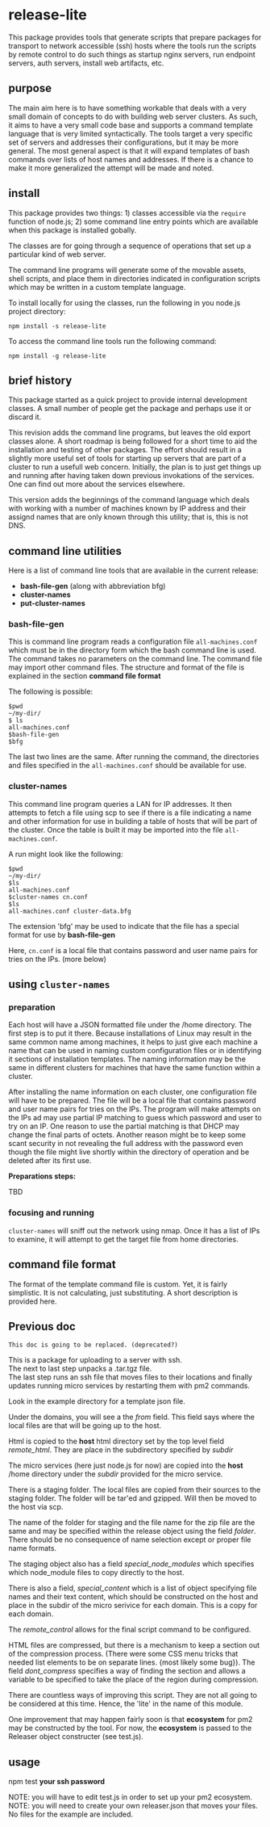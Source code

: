 # release-lite

This package provides tools that generate scripts that prepare packages for transport to network accessible (ssh) hosts where the tools run the scripts by remote control to do such things as startup nginx servers, run endpoint servers, auth servers, install web artifacts, etc.

## purpose

The main aim here is to have something workable that deals with a very small domain of concepts to do with building web server clusters. As such, it aims to have a very small code base and supports a command template language that is very limited syntactically. The tools target a very specific set of servers and addresses their configurations, but it may be more general. The most general aspect is that it will expand templates of bash commands over lists of host names and addresses. If there is a chance to make it more generalized the attempt will be made and noted.

## install

This package provides two things: 1) classes accessible via the `require` function of node.js; 2) some command line entry points which are available when this package is installed gobally.


The classes are for going through a sequence of operations that set up a particular kind of web server.

The command line programs will generate some of the movable assets, shell scripts, and place them in directories indicated in configuration scripts which may be written in a custom template language.

To install locally for using the classes, run the following in you node.js project directory:

```
npm install -s release-lite
```

To access the command line tools run the following command:

```
npm install -g release-lite
```


## brief history

This package started as a quick project to provide internal development classes. A small number of people get the package and perhaps use it or discard it. 

This revision adds the command line programs, but leaves the old export classes alone. A short roadmap is being followed for a short time to aid the installation and testing of other packages. The effort should result in a slightly more useful set of tools for starting up servers that are part of a cluster to run a usefull web concern. Initially, the plan is to just get things up and running after having taken down previous invokations of the services. One can find out more about the services elsewhere.

This version adds the beginnings of the command language which deals with working with a number of machines known by IP address and their assignd names that are only known through this utility; that is, this is not DNS.


## command line utilities

Here is a list of command line tools that are available in the current release:

* **bash-file-gen** (along with abbreviation bfg)
* **cluster-names**
* **put-cluster-names**

### bash-file-gen

This is command line program reads a configuration file `all-machines.conf` which must be in the directory form which the bash command line is used. The command takes no parameters on the command line. The command file may import other command files. The structure and format of the file is explained in the section **command file format**

The following is possible:
```
$pwd 
~/my-dir/
$ ls
all-machines.conf
$bash-file-gen
$bfg
```

The last two lines are the same. After running the command, the directories and files specified in the `all-machines.conf` should be available for use.

### cluster-names

This command line program queries a LAN for IP addresses. It then attempts to fetch a file using scp to see if there is a file indicating a name and other information for use in building a table of hosts that will be part of the cluster. Once the table is built it may be imported into the file `all-machines.conf`.

A run might look like the following:

```
$pwd 
~/my-dir/
$ls
all-machines.conf
$cluster-names cn.conf
$ls
all-machines.conf cluster-data.bfg
```

The extension 'bfg' may be used to indicate that the file has a special format for use by **bash-file-gen**

Here, `cn.conf` is a local file that contains password and user name pairs for tries on the IPs. (more below)

## using `cluster-names`

### preparation 

Each host will have a JSON formatted file under the /home directory. The first step is to put it there. Because installations of Linux may result in the same common name among machines, it helps to just give each machine a name that can be used in naming custom configuration files or in identifying it sections of installation templates. The naming information may be the same in different clusters for machines that have the same function within a cluster.

After installing the name information on each cluster, one configuration file will have to be prepared. The file will be a local file that contains password and user name pairs for tries on the IPs. The program will make attempts on the IPs ad may use partial IP matching to guess which password and user to try on an IP. One reason to use the partial matching is that DHCP may change the final parts of octets. Another reason might be to keep some scant security in not revealing the full address with the password even though the file might live shortly within the directory of operation and be deleted after its first use.

**Preparations steps:**

TBD

### focusing and running

`cluster-names` will sniff out the network using nmap. Once it has a list of IPs to examine, it will attempt to get the target file from home directories.

## command file format

The format of the template command file is custom. Yet, it is fairly simplistic. It is not calculating, just substituting. A short description is provided here.



## Previous doc 

`This doc is going to be replaced. (deprecated?)`

This is a package for uploading to a server with ssh.  
The next to last step unpacks a .tar.tgz file.   
The last step runs an ssh file that moves files to their locations and finally updates running micro services 
by restarting them with pm2 commands.

Look in the example directory for a template json file.

Under the domains, you will see a the *from* field. This field says where the local files are that will be going up to the host.

Html is copied to the **host** html directory set by the top level field *remote_html*.
They are place in the subdirectory specified by *subdir*

The micro services (here just node.js for now) are copied into the **host** /home directory under the *subdir* provided
for the micro service.

There is a staging folder. The local files are copied from their sources to the staging folder.
The folder will be tar'ed and gzipped.
Will then be moved to the host via scp.

The name of the folder for staging and the file name for the zip file are 
the same and may be specified within the release object using the field *folder*. 
There should be no consequence of name selection except or proper file name formats.

The staging object also has a field *special_node_modules* which specifies which node_module files to copy directly to the host.

There is also a field, *special_content* which is a list of object specifying file names and their text content, which should
be constructed on the host and place in the subdir of the micro serivice for each domain. This is a copy for each domain.

The *remote_control* allows for the final script command to be configured.

HTML files are compressed, but there is a mechanism to keep a section out of the compression process.
(There were some CSS menu tricks that needed list elements to be on separate lines. {most likely some bug}).
The field *dont_compress* specifies a way of finding the section and allows
a variable to be specified to take the place of the region during compression.


There are countless ways of improving this script. They are not all going to be considered at this time. Hence, the 'lite'
in the name of this module. 

One improvement that may happen fairly soon is that **ecosystem** for pm2 may be constructed by the tool.
For now, the **ecosystem** is passed to the Releaser object constructer (see test.js).

## usage

 npm test **your ssh password**
 
 NOTE: you will have to edit test.js in order to set up your pm2 ecosystem.
 NOTE: you will need to create your own releaser.json that moves your files. No files for the example are included.
 
 
 
 
